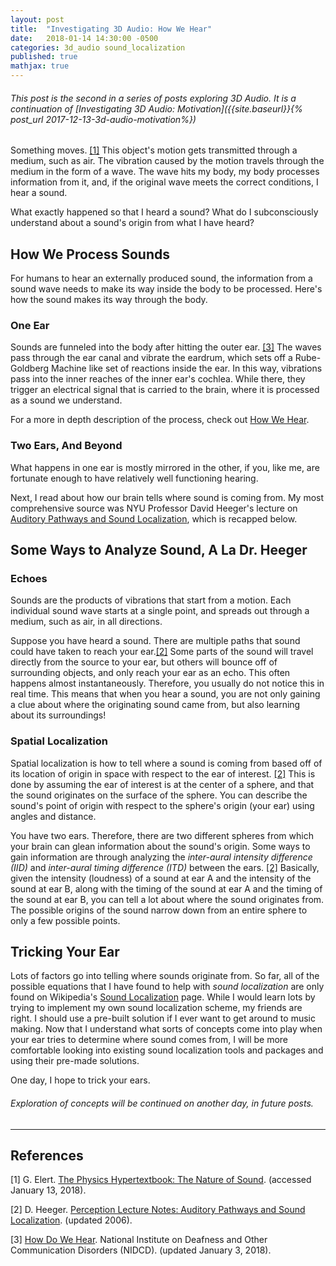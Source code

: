 ```yaml
---
layout: post
title:  "Investigating 3D Audio: How We Hear"
date:   2018-01-14 14:30:00 -0500
categories: 3d_audio sound_localization
published: true
mathjax: true
---
```

###### This post is the second in a series of posts exploring 3D Audio. It is a continuation of [Investigating 3D Audio: Motivation]({{site.baseurl}}{% post_url 2017-12-13-3d-audio-motivation%})

Something moves. [[1]](#soundphysics)
This object's motion gets transmitted through a medium, such as air. The vibration caused by the motion travels through the medium in the form of a wave. The wave hits my body, my body processes information from it, and, if the original wave meets the correct conditions, I hear a sound.

What exactly happened so that I heard a sound? What do I subconsciously understand about a sound's origin from what I have heard?

## How We Process Sounds
For humans to hear an externally produced sound, the information from a sound wave needs to make its way inside the body to be processed. Here's how the sound makes its way through the body.

### One Ear
Sounds are funneled into the body after hitting the outer ear. [[3]](#soundpath) The waves pass through the ear canal and vibrate the eardrum, which sets off a Rube-Goldberg Machine like set of reactions inside the ear. In this way, vibrations pass into the inner reaches of the inner ear's cochlea. While there, they trigger an electrical signal that is carried to the brain, where it is processed as a sound we understand.

For a more in depth description of the process, check out [How We Hear](http://www.betterhearing.org/hearingpedia/how-we-hear).

### Two Ears, And Beyond
What happens in one ear is mostly mirrored in the other, if you, like me, are fortunate enough to have relatively well functioning hearing.

Next, I read about how our brain tells where sound is coming from. My most comprehensive source was NYU Professor David Heeger's lecture on [Auditory Pathways and Sound Localization](#localization), which is recapped below.

## Some Ways to Analyze Sound, A La Dr. Heeger

### Echoes
Sounds are the products of vibrations that start from a motion. Each individual sound wave starts at a single point, and spreads out through a medium, such as air, in all directions.

Suppose you have heard a sound. There are multiple paths that sound could have taken to reach your ear.[[2]](#localization) Some parts of the sound will travel directly from the source to your ear, but others will bounce off of surrounding objects, and only reach your ear as an echo. This often happens almost instantaneously. Therefore, you usually do not notice this in real time. This means that when you hear a sound, you are not only gaining a clue about where the originating sound came from, but also learning about its surroundings!

### Spatial Localization

Spatial localization is how to tell where a sound is coming from based off of its location of origin in space with respect to the ear of interest. [[2]](#localization) This is done by assuming the ear of interest is at the center of a sphere, and that the sound originates on the surface of the sphere. You can describe the sound's point of origin with respect to the sphere's origin (your ear) using angles and distance.

You have two ears. Therefore, there are two different spheres from which your brain can glean information about the sound's origin. Some ways to gain information are through analyzing the *inter-aural intensity difference (IID)* and *inter-aural timing difference (ITD)* between the ears. [[2]](#localization) Basically, given the intensity (loudness) of a sound at ear A and the intensity of the sound at ear B, along with the timing of the sound at ear A and the timing of the sound at ear B, you can tell a lot about where the sound originates from. The possible origins of the sound narrow down from an entire sphere to only a few possible points.

## Tricking Your Ear
Lots of factors go into telling where sounds originate from. So far, all of the possible equations that I have found to help with *sound localization* are only found on Wikipedia's [Sound Localization](https://en.wikipedia.org/wiki/Sound_localization) page. While I would learn lots by trying to implement my own sound localization scheme, my friends are right. I should use a pre-built solution if I ever want to get around to music making. Now that I understand what sorts of concepts come into play when your ear tries to determine where sound comes from, I will be more comfortable looking into existing sound localization tools and packages and using their pre-made solutions.

One day, I hope to trick your ears.

###### Exploration of concepts will be continued on another day, in future posts.
---------------------------------
## References
[1]<a name="soundphysics"></a> G. Elert. [The Physics Hypertextbook: The Nature of Sound](https://physics.info/sound/). (accessed January 13, 2018).

[2]<a name="localization"></a> D. Heeger. [Perception Lecture Notes: Auditory Pathways and Sound Localization](http://www.cns.nyu.edu/~david/courses/perception/lecturenotes/localization/localization.html). (updated 2006).

[3]<a name="soundpath"></a> [How Do We Hear](https://www.nidcd.nih.gov/health/how-do-we-hear). National Institute on Deafness and Other Communication Disorders (NIDCD). (updated January 3, 2018).
